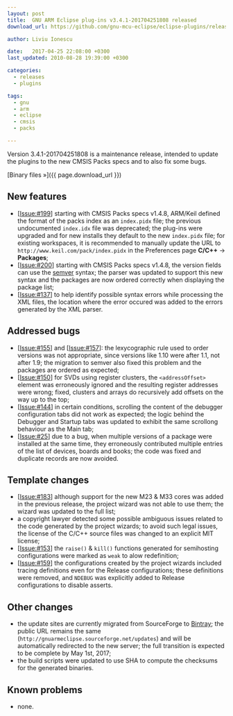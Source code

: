 ```yaml
---
layout: post
title:  GNU ARM Eclipse plug-ins v3.4.1-201704251808 released
download_url: https://github.com/gnu-mcu-eclipse/eclipse-plugins/releases/tag/v3.4.1-201704251808

author: Liviu Ionescu

date:   2017-04-25 22:08:00 +0300
last_updated: 2010-08-28 19:39:00 +0300

categories:
  - releases
  - plugins

tags:
  - gnu
  - arm
  - eclipse
  - cmsis
  - packs

---
```


Version 3.4.1-201704251808 is a maintenance release, intended to update the plugins to the new CMSIS Packs specs and to also fix some bugs.

[Binary files »]({{ page.download_url }})

## New features

- [[Issue:#199](https://github.com/gnu-mcu-eclipse/eclipse-plugins/issues/199)] starting with CMSIS Packs specs v1.4.8, ARM/Keil defined the format of the packs index as an `index.pidx` file; the previous undocumented `index.idx` file was deprecated; the plug-ins were upgraded and for new installs they default to the new `index.pidx` file; for existing workspaces, it is recommended to manually update the URL to `http://www.keil.com/pack/index.pidx` in the Preferences page **C/C++** → **Packages**;
- [[Issue:#200](https://github.com/gnu-mcu-eclipse/eclipse-plugins/issues/200)] starting with CMSIS Packs specs v1.4.8, the version fields can use the [semver](http://semver.org) syntax; the parser was updated to support this new syntax and the packages are now ordered correctly when displaying the package list;
- [[Issue:#137](https://github.com/gnu-mcu-eclipse/eclipse-plugins/issues/137)] to help identify possible syntax errors while processing the XML files, the location where the error occured was added to the errors generated by the XML parser.

## Addressed bugs

- [[Issue:#155](https://github.com/gnu-mcu-eclipse/eclipse-plugins/issues/155)] and [[Issue:#157](https://github.com/gnu-mcu-eclipse/eclipse-plugins/issues/157)]: the lexycographic rule used to order versions was not appropriate, since versions like 1.10 were after 1.1, not after 1.9; the migration to semver also fixed this problem and the packages are ordered as expected;
- [[Issue:#150](https://github.com/gnu-mcu-eclipse/eclipse-plugins/issues/150)] for SVDs using register clusters, the `<addressOffset>` element was erroneously ignored and the resulting register addresses were wrong; fixed, clusters and arrays do recursively add offsets on the way up to the top;
- [[Issue:#144](https://github.com/gnu-mcu-eclipse/eclipse-plugins/issues/144)] in certain conditions, scrolling the content of the debugger configuration tabs did not work as expected; the logic behind the Debugger and Startup tabs was updated to exhibit the same scrollong behaviour as the Main tab;
- [[Issue:#25](https://github.com/gnu-mcu-eclipse/eclipse-plugins/issues/25)] due to a bug, when multiple versions of a package were installed at the same time, they erroneously contributed multiple entries of the list of devices, boards and books; the code was fixed and duplicate records are now avoided.

## Template changes

- [[Issue:#183](https://github.com/gnu-mcu-eclipse/eclipse-plugins/issues/183)] although support for the new M23 & M33 cores was added in the previous release, the project wizard was not able to use them; the wizard was updated to the full list;
- a copyright lawyer detected some possible ambiguous issues related to the code generated by the project wizards; to avoid such legal issues, the license of the C/C++ source files was changed to an explicit MIT license;
- [[Issue:#153](https://github.com/gnu-mcu-eclipse/eclipse-plugins/issues/153)] the `raise()` & `kill()` functions generated for semihosting configurations were marked as `weak` to alow redefinition;
- [[Issue:#159](https://github.com/gnu-mcu-eclipse/eclipse-plugins/issues/159)] the configurations created by the project wizards included tracing definitions even for the Release configurations; these definitions were removed, and `NDEBUG` was explicitly added to Release configurations to disable asserts.

## Other changes

- the update sites are currently migrated from SourceForge to [Bintray](https://bintray.com/gnu-mcu-eclipse/updates); the public URL remains the same (`http://gnuarmeclipse.sourceforge.net/updates`) and will be automatically redirected to the new server; the full transition is expected to be complete by May 1st, 2017;
- the build scripts were updated to use SHA to compute the checksums for the generated binaries.

## Known problems

- none. 
